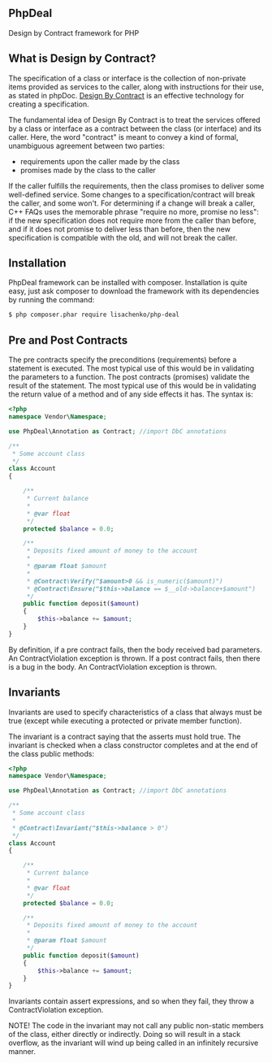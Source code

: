PhpDeal
-------

Design by Contract framework for PHP

What is Design by Contract?
---------------------------

The specification of a class or interface is the collection of non-private items provided as services to the
caller, along with instructions for their use, as stated in phpDoc. [Design By Contract](http://en.wikipedia.org/wiki/Design_by_contract) is an effective technology
for creating a specification.

The fundamental idea of Design By Contract is to treat the services offered by a class or interface as a
contract between the class (or interface) and its caller. Here, the word "contract" is meant to convey a kind
of formal, unambiguous agreement between two parties:

* requirements upon the caller made by the class
* promises made by the class to the caller

If the caller fulfills the requirements, then the class promises to deliver some well-defined service. Some
changes to a specification/contract will break the caller, and some won't. For determining if a change will
break a caller, C++ FAQs uses the memorable phrase "require no more, promise no less": if the new specification
does not require more from the caller than before, and if it does not promise to deliver less than before,
then the new specification is compatible with the old, and will not break the caller.

Installation
------------

PhpDeal framework can be installed with composer. Installation is quite easy, just ask composer to download
the framework with its dependencies by running the command:

``` bash
$ php composer.phar require lisachenko/php-deal
```

Pre and Post Contracts
----------------------

The pre contracts specify the preconditions (requirements) before a statement is executed. The most typical use
of this would be in validating the parameters to a function. The post contracts (promises) validate the result
of the statement. The most typical use of this would be in validating the return value of a method and of
any side effects it has. The syntax is:

```php
<?php
namespace Vendor\Namespace;

use PhpDeal\Annotation as Contract; //import DbC annotations

/**
 * Some account class
 */
class Account
{

    /**
     * Current balance
     *
     * @var float
     */
    protected $balance = 0.0;

    /**
     * Deposits fixed amount of money to the account
     *
     * @param float $amount
     *
     * @Contract\Verify("$amount>0 && is_numeric($amount)")
     * @Contract\Ensure("$this->balance == $__old->balance+$amount")
     */
    public function deposit($amount)
    {
        $this->balance += $amount;
    }
}
```

By definition, if a pre contract fails, then the body received bad parameters. An ContractViolation exception
is thrown.
If a post contract fails, then there is a bug in the body. An ContractViolation exception is thrown.

Invariants
----------

Invariants are used to specify characteristics of a class that always must be true (except while executing a
protected or private member function).

The invariant is a contract saying that the asserts must hold true. The invariant is checked when a class constructor
 completes and at the end of the class public methods:

```php
<?php
namespace Vendor\Namespace;

use PhpDeal\Annotation as Contract; //import DbC annotations

/**
 * Some account class
 *
 * @Contract\Invariant("$this->balance > 0")
 */
class Account
{

    /**
     * Current balance
     *
     * @var float
     */
    protected $balance = 0.0;

    /**
     * Deposits fixed amount of money to the account
     *
     * @param float $amount
     */
    public function deposit($amount)
    {
        $this->balance += $amount;
    }
}
```
Invariants contain assert expressions, and so when they fail, they throw a ContractViolation exception.

NOTE! The code in the invariant may not call any public non-static members of the class, either directly or
indirectly. Doing so will result in a stack overflow, as the invariant will wind up being called in an
infinitely recursive manner.

